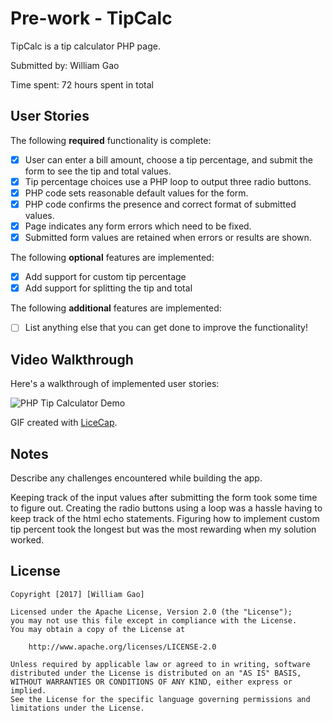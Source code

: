 # Pre-work - TipCalc

TipCalc is a tip calculator PHP page.

Submitted by: William Gao

Time spent: 72 hours spent in total

## User Stories

The following **required** functionality is complete:
* [x] User can enter a bill amount, choose a tip percentage, and submit the form to see the tip and total values.
* [x] Tip percentage choices use a PHP loop to output three radio buttons.
* [x] PHP code sets reasonable default values for the form.
* [x] PHP code confirms the presence and correct format of submitted values.
* [x] Page indicates any form errors which need to be fixed.
* [x] Submitted form values are retained when errors or results are shown.

The following **optional** features are implemented:
* [x] Add support for custom tip percentage
* [x] Add support for splitting the tip and total

The following **additional** features are implemented:

* [ ] List anything else that you can get done to improve the functionality!

## Video Walkthrough

Here's a walkthrough of implemented user stories:

<img src='http://i.imgur.com/xukA7eJ.gif' title='PHP Tip Calculator Demo' width='' alt='PHP Tip Calculator Demo' />

GIF created with [LiceCap](http://www.cockos.com/licecap/).

## Notes

Describe any challenges encountered while building the app.

Keeping track of the input values after submitting the form took some time to figure out. Creating the radio buttons using a loop was a hassle having to keep track of the html echo statements. Figuring how to implement custom tip percent took the longest but was the most rewarding when my solution worked.

## License

    Copyright [2017] [William Gao]

    Licensed under the Apache License, Version 2.0 (the "License");
    you may not use this file except in compliance with the License.
    You may obtain a copy of the License at

        http://www.apache.org/licenses/LICENSE-2.0

    Unless required by applicable law or agreed to in writing, software
    distributed under the License is distributed on an "AS IS" BASIS,
    WITHOUT WARRANTIES OR CONDITIONS OF ANY KIND, either express or implied.
    See the License for the specific language governing permissions and
    limitations under the License.
